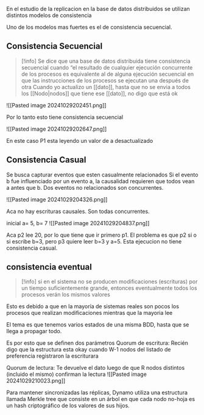 En el estudio de la replicacion en la base de datos distribuidos se utilizan distintos modelos de consistencia 

Uno de los modelos mas fuertes es el de consistencia secuencial.



## Consistencia Secuencial 

>[!info] Se dice que una base de datos distribuida tiene consistencia secuencial cuando “el resultado de cualquier ejecución concurrente de los procesos es equivalente al de alguna ejecución secuencial en que las instrucciones de los procesos se ejecutan una después de otra
Cuando yo actualizo un [[dato]], hasta que no se envia a todos los [[Nodo|nodos]] que tiene ese [[dato]], no digo que está ok

![[Pasted image 20241029202451.png]]

Por lo tanto esto tiene consistencia secuencial 

![[Pasted image 20241029202647.png]]

En este caso P1 esta leyendo un valor de a desactualizado 


## Consistencia Casual


Se busca capturar eventos que esten casualmente relacionados 
Si el evento b fue influenciado por un evento a, la causalidad requieren que todos vean a antes que b.
Dos eventos no relacionados son concurrentes.

![[Pasted image 20241029204326.png]]

Aca no hay escrituras causales. Son todas concurrentes.

inicial a= 5, b= 7
![[Pasted image 20241029204837.png]]

Aca p2 lee 20, por lo que tiene que ir primero p1. El problema es que p2 si o si escribe b=3, pero p3 quiere leer b=3 y a=5. Esta ejecucion no tiene consistencia casual.



## consistencia eventual 
>[!info] si en el sistema no se producen modificaciones (escrituras) por un tiempo suficientemente grande, entonces eventualmente todos los procesos verán los mismos valores

Esto es debido a que en la mayoría de sistemas reales son pocos los procesos que realizan modificaciones mientras que la mayoria lee

El tema es que tenemos varios estados de una misma BDD, hasta que se llega a propagar todo.

Es por esto que se definen dos parámetros 
Quorum de escritura: 
Recién digo que la estructura esta okay cuando W-1 nodos del listado de preferencia registraron la escriturara 

Quorum de lectura: Te devuelve el dato luego de que R nodos distintos (incluido el mismo) confirman la lectura
![[Pasted image 20241029210023.png]]


Para mantener sincronizadas las réplicas, Dynamo utiliza una estructura llamada Merkle tree que consiste en un árbol en que cada nodo no-hoja es un hash criptográfico de los valores de sus hijos.
